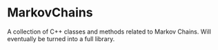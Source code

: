 # MarkovChains
A collection of C++ classes and methods related to Markov Chains. Will eventually be turned into a full library.
